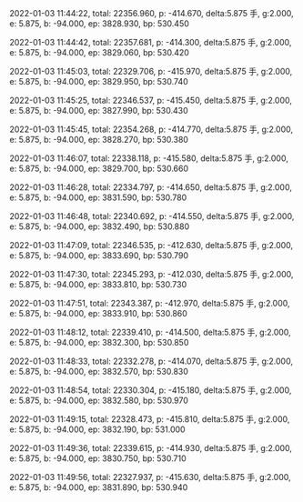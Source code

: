 2022-01-03 11:44:22, total: 22356.960, p: -414.670, delta:5.875 手, g:2.000, e: 5.875, b: -94.000, ep: 3828.930, bp: 530.450

2022-01-03 11:44:42, total: 22357.681, p: -414.300, delta:5.875 手, g:2.000, e: 5.875, b: -94.000, ep: 3829.060, bp: 530.420

2022-01-03 11:45:03, total: 22329.706, p: -415.970, delta:5.875 手, g:2.000, e: 5.875, b: -94.000, ep: 3829.950, bp: 530.740

2022-01-03 11:45:25, total: 22346.537, p: -415.450, delta:5.875 手, g:2.000, e: 5.875, b: -94.000, ep: 3827.990, bp: 530.430

2022-01-03 11:45:45, total: 22354.268, p: -414.770, delta:5.875 手, g:2.000, e: 5.875, b: -94.000, ep: 3828.270, bp: 530.380

2022-01-03 11:46:07, total: 22338.118, p: -415.580, delta:5.875 手, g:2.000, e: 5.875, b: -94.000, ep: 3829.700, bp: 530.660

2022-01-03 11:46:28, total: 22334.797, p: -414.650, delta:5.875 手, g:2.000, e: 5.875, b: -94.000, ep: 3831.590, bp: 530.780

2022-01-03 11:46:48, total: 22340.692, p: -414.550, delta:5.875 手, g:2.000, e: 5.875, b: -94.000, ep: 3832.490, bp: 530.880

2022-01-03 11:47:09, total: 22346.535, p: -412.630, delta:5.875 手, g:2.000, e: 5.875, b: -94.000, ep: 3833.690, bp: 530.790

2022-01-03 11:47:30, total: 22345.293, p: -412.030, delta:5.875 手, g:2.000, e: 5.875, b: -94.000, ep: 3833.810, bp: 530.730

2022-01-03 11:47:51, total: 22343.387, p: -412.970, delta:5.875 手, g:2.000, e: 5.875, b: -94.000, ep: 3833.910, bp: 530.860

2022-01-03 11:48:12, total: 22339.410, p: -414.500, delta:5.875 手, g:2.000, e: 5.875, b: -94.000, ep: 3832.300, bp: 530.850

2022-01-03 11:48:33, total: 22332.278, p: -414.070, delta:5.875 手, g:2.000, e: 5.875, b: -94.000, ep: 3832.570, bp: 530.830

2022-01-03 11:48:54, total: 22330.304, p: -415.180, delta:5.875 手, g:2.000, e: 5.875, b: -94.000, ep: 3832.580, bp: 530.970

2022-01-03 11:49:15, total: 22328.473, p: -415.810, delta:5.875 手, g:2.000, e: 5.875, b: -94.000, ep: 3832.190, bp: 531.000

2022-01-03 11:49:36, total: 22339.615, p: -414.930, delta:5.875 手, g:2.000, e: 5.875, b: -94.000, ep: 3830.750, bp: 530.710

2022-01-03 11:49:56, total: 22327.937, p: -415.630, delta:5.875 手, g:2.000, e: 5.875, b: -94.000, ep: 3831.890, bp: 530.940